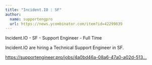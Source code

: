 ```yaml
---
title: "Incident.IO : SF"
author:
  name: supportengpro
  url: https://news.ycombinator.com/item?id=42299839
---
```

Incident.IO - SF - Support Engineer - Full Time

Incident.IO are hiring a Technical Support Engineer in SF.

<a href="https:&#x2F;&#x2F;supportengineer.pro&#x2F;jobs&#x2F;4a0bd46a-08a6-47a0-a02d-513095f14411" rel="nofollow">https:&#x2F;&#x2F;supportengineer.pro&#x2F;jobs&#x2F;4a0bd46a-08a6-47a0-a02d-513...</a>
<JobApplication />
